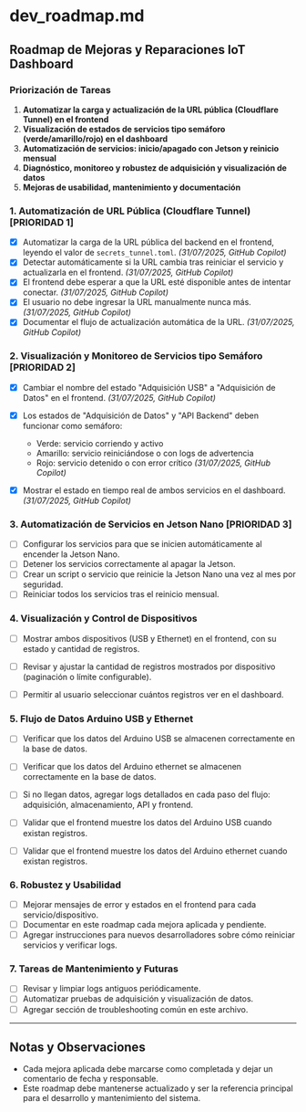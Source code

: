 # dev_roadmap.md


## Roadmap de Mejoras y Reparaciones IoT Dashboard

### Priorización de Tareas
1. **Automatizar la carga y actualización de la URL pública (Cloudflare Tunnel) en el frontend**
2. **Visualización de estados de servicios tipo semáforo (verde/amarillo/rojo) en el dashboard**
3. **Automatización de servicios: inicio/apagado con Jetson y reinicio mensual**
4. **Diagnóstico, monitoreo y robustez de adquisición y visualización de datos**
5. **Mejoras de usabilidad, mantenimiento y documentación**


### 1. Automatización de URL Pública (Cloudflare Tunnel) [PRIORIDAD 1]
- [x] Automatizar la carga de la URL pública del backend en el frontend, leyendo el valor de `secrets_tunnel.toml`. _(31/07/2025, GitHub Copilot)_
- [x] Detectar automáticamente si la URL cambia tras reiniciar el servicio y actualizarla en el frontend. _(31/07/2025, GitHub Copilot)_
- [x] El frontend debe esperar a que la URL esté disponible antes de intentar conectar. _(31/07/2025, GitHub Copilot)_
- [x] El usuario no debe ingresar la URL manualmente nunca más. _(31/07/2025, GitHub Copilot)_
- [x] Documentar el flujo de actualización automática de la URL. _(31/07/2025, GitHub Copilot)_

### 2. Visualización y Monitoreo de Servicios tipo Semáforo [PRIORIDAD 2]
- [x] Cambiar el nombre del estado "Adquisición USB" a "Adquisición de Datos" en el frontend. _(31/07/2025, GitHub Copilot)_
- [x] Los estados de "Adquisición de Datos" y "API Backend" deben funcionar como semáforo:
    - Verde: servicio corriendo y activo
    - Amarillo: servicio reiniciándose o con logs de advertencia
    - Rojo: servicio detenido o con error crítico
  _(31/07/2025, GitHub Copilot)_
- [x] Mostrar el estado en tiempo real de ambos servicios en el dashboard. _(31/07/2025, GitHub Copilot)_


### 3. Automatización de Servicios en Jetson Nano [PRIORIDAD 3]
- [ ] Configurar los servicios para que se inicien automáticamente al encender la Jetson Nano.
- [ ] Detener los servicios correctamente al apagar la Jetson.
- [ ] Crear un script o servicio que reinicie la Jetson Nano una vez al mes por seguridad.
- [ ] Reiniciar todos los servicios tras el reinicio mensual.
### 4. Visualización y Control de Dispositivos
- [ ] Mostrar ambos dispositivos (USB y Ethernet) en el frontend, con su estado y cantidad de registros.
- [ ] Revisar y ajustar la cantidad de registros mostrados por dispositivo (paginación o límite configurable).
- [ ] Permitir al usuario seleccionar cuántos registros ver en el dashboard.


### 5. Flujo de Datos Arduino USB y Ethernet
- [ ] Verificar que los datos del Arduino USB se almacenen correctamente en la base de datos.
- [ ] Verificar que los datos del Arduino ethernet se almacenen correctamente en la base de datos.
- [ ] Si no llegan datos, agregar logs detallados en cada paso del flujo: adquisición, almacenamiento, API y frontend.
- [ ] Validar que el frontend muestre los datos del Arduino USB cuando existan registros.
- [ ] Validar que el frontend muestre los datos del Arduino ethernet cuando existan registros.


### 6. Robustez y Usabilidad
- [ ] Mejorar mensajes de error y estados en el frontend para cada servicio/dispositivo.
- [ ] Documentar en este roadmap cada mejora aplicada y pendiente.
- [ ] Agregar instrucciones para nuevos desarrolladores sobre cómo reiniciar servicios y verificar logs.

### 7. Tareas de Mantenimiento y Futuras
- [ ] Revisar y limpiar logs antiguos periódicamente.
- [ ] Automatizar pruebas de adquisición y visualización de datos.
- [ ] Agregar sección de troubleshooting común en este archivo.

---

## Notas y Observaciones
- Cada mejora aplicada debe marcarse como completada y dejar un comentario de fecha y responsable.
- Este roadmap debe mantenerse actualizado y ser la referencia principal para el desarrollo y mantenimiento del sistema.
